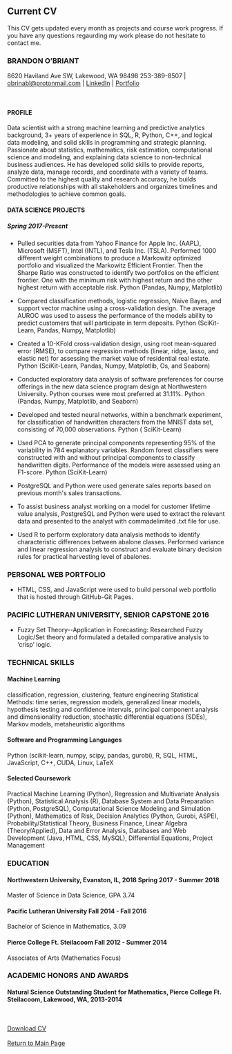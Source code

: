 ## Current CV
This CV gets updated every month as projects and course work progress. If you have any questions regaurding my work please do not hesitate to contact me.  

### BRANDON O’BRIANT 

8620 Haviland Ave SW, Lakewood, WA 98498 253-389-8507 | <a href="mailto:obrianbl@protonmail.com">
				obrinabl@protonmail.com
			</a> | <a href="https://www.linkedin.com/in/brandonobriant/" class="nav-link">LinkedIn</a> | <a href="https://obrianbl.github.io/"> Portfolio</a>

<br>

#### PROFILE

Data scientist with a strong machine learning and predictive analytics background, 3+ years of experience in SQL, R, Python, C++, and logical data modeling, and solid skills in programming and strategic planning. Passionate about statistics, mathematics, risk estimation, computational science and modeling, and explaining data science to non-technical business audiences. He has developed solid skills to provide reports, analyze data, manage records, and coordinate with a variety of teams. Committed to the highest quality and research accuracy, he builds productive relationships with all stakeholders and organizes timelines and methodologies to achieve common goals.  

#### DATA SCIENCE PROJECTS 

##### Spring 2017-Present 

* Pulled securities data from Yahoo Finance for Apple Inc. (AAPL), Microsoft (MSFT), Intel (INTL), and Tesla Inc. (TSLA). Performed 1000 different weight combinations to produce a Markowitz optimized portfolio and visualized the Markowitz Efficient Frontier. Then the Sharpe Ratio was constructed to identify two portfolios on the efficient frontier. One with the minimum risk with highest return and the other highest return with acceptable risk. Python (Pandas, Numpy, Matplotlib) 

* Compared classification methods, logistic regression, Naive Bayes, and support vector machine using a cross-validation design. The average AUROC was used to assess the performance of the models ability to predict customers that will participate in term deposits. Python (SciKit-Learn, Pandas, Numpy, Matplotlib) 

* Created a 10-KFold cross-validation design, using root mean-squared error (RMSE), to compare regression methods (linear, ridge, lasso, and elastic net) for assessing the market value of residential real estate. Python (SciKit-Learn, Pandas, Numpy, Matplotlib, Os, and Seaborn) 

* Conducted exploratory data analysis of software preferences for course offerings in the new data science program design at Northwestern University.  Python courses were most preferred at 31.11%. Python (Pandas, Numpy, Matplotlib, and Seaborn) 

* Developed and tested neural networks, within a benchmark experiment, for classification of handwritten characters from the MNIST data set, consisting of 70,000 observations. Python ( SciKit-Learn) 

* Used PCA to generate principal components representing 95% of the variability in 784 explanatory variables. Random forest classifiers were constructed with and without principal components to classify handwritten digits. Performance of the models were assessed using an F1-score. Python (SciKit-Learn) 

* PostgreSQL and Python were used generate sales reports based on previous month's sales transactions. 

* To assist business analyst working on a model for customer lifetime value analysis, PostgreSQL and Python were used to extract the relevant data and presented to the analyst with commadelimited .txt file for use. 

* Used R to perform exploratory data analysis methods to identify characteristic differences between abalone classes. Performed variance and linear regression analysis to construct and evaluate binary decision rules for practical harvesting level of abalones. 

### PERSONAL WEB PORTFOLIO 

* HTML, CSS, and JavaScript were used to build personal web portfolio that is hosted through GitHub-Git Pages. 

### PACIFIC LUTHERAN UNIVERSITY, SENIOR CAPSTONE 2016 

* Fuzzy Set Theory--Application in Forecasting: Researched Fuzzy Logic/Set theory and formulated a detailed comparative analysis to ‘crisp’ logic. 

### TECHNICAL SKILLS 

#### Machine Learning 
classification, regression, clustering, feature engineering Statistical Methods: time series, regression models, generalized linear models, hypothesis testing and confidence intervals, principal component analysis and dimensionality reduction, stochastic differential equations (SDEs), Markov models, metaheuristic algorithms  

#### Software and Programming Languages
Python (scikit-learn, numpy, scipy, pandas, gurobi), R, SQL, HTML, JavaScript, C++, CUDA, Linux, LaTeX 

#### Selected Coursework
Practical Machine Learning (Python), Regression and Multivariate Analysis (Python), Statistical Analysis (R), Database System and Data Preparation (Python, PostgreSQL), Computational Science Modeling and Simulation (Python), Mathematics of Risk, Decision Analytics (Python, Gurobi, ASPE), Probability/Statistical Theory, Business Finance, Linear Algebra (Theory/Applied), Data and Error Analysis, Databases and Web Development (Java, HTML, CSS, MySQL), Differential Equations, Project Management 

### EDUCATION 

#### Northwestern University, Evanston, IL, 2018                                        Spring 2017 - Summer 2018<br>
Master of Science in Data Science, GPA 3.74 

#### Pacific Lutheran University                                                        Fall 2014 - Fall 2016<br> 
Bachelor of Science in Mathematics, 3.09 
 
#### Pierce College Ft. Steilacoom                                                      Fall 2012 - Summer 2014<br> 
Associates of Arts (Mathematics Focus) 

### ACADEMIC HONORS AND AWARDS 

#### Natural Science Outstanding Student for Mathematics, Pierce College Ft. Steilacoom, Lakewood, WA, 2013-2014 

<br> 

<a href="https://obrianbl.github.io/OBriantBrandon_CV/" class="nav-link">Download CV</a>
<br><br><a href="https://obrianbl.github.io/">Return to Main Page</a>
